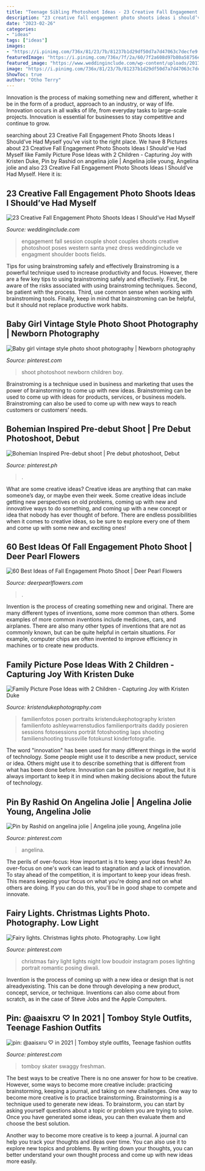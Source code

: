 ```yaml
---
title: "Teenage Sibling Photoshoot Ideas - 23 Creative Fall Engagement Photo Shoots Ideas I Should’ve Had Myself"
description: "23 creative fall engagement photo shoots ideas i should’ve had myself"
date: "2023-02-26"
categories:
- "ideas"
tags: ["ideas"]
images:
- "https://i.pinimg.com/736x/81/23/7b/81237b1d29df50d7a7d47063c7decfe9.jpg"
featuredImage: "https://i.pinimg.com/736x/7f/2a/60/7f2a608d97b80a58756eeaecd3ccdda6--children-photography-photography-photos.jpg"
featured_image: "https://www.weddinginclude.com/wp-content/uploads/2017/06/Fall-engagement-session-ideas.jpg"
image: "https://i.pinimg.com/736x/81/23/7b/81237b1d29df50d7a7d47063c7decfe9.jpg"
ShowToc: true
author: "Otho Terry"
---
```



Innovation is the process of making something new and different, whether it be in the form of a product, approach to an industry, or way of life. Innovation occurs in all walks of life, from everyday tasks to large-scale projects. Innovation is essential for businesses to stay competitive and continue to grow.

	

		
searching about 23 Creative Fall Engagement Photo Shoots Ideas I Should’ve Had Myself you've visit to the right place. We have 8 Pictures about 23 Creative Fall Engagement Photo Shoots Ideas I Should’ve Had Myself like Family Picture Pose Ideas with 2 Children - Capturing Joy with Kristen Duke, Pin by Rashid on angelina jolie | Angelina jolie young, Angelina jolie and also 23 Creative Fall Engagement Photo Shoots Ideas I Should’ve Had Myself. Here it is:
		
    
## 23 Creative Fall Engagement Photo Shoots Ideas I Should’ve Had Myself

<img loading=lazy src="https://www.weddinginclude.com/wp-content/uploads/2017/06/Fall-engagement-session-ideas.jpg" onerror="this.onerror=null;this.src='https://tse4.mm.bing.net/th?id=OIP.0Os6a7CYSnGGxLUeObGKhQHaKD&amp;pid=15.1';" alt="23 Creative Fall Engagement Photo Shoots Ideas I Should’ve Had Myself">

_Source: weddinginclude.com_

>engagement fall session couple shoot couples shoots creative photoshoot poses western santa ynez dress weddinginclude ve engagment shoulder boots fields. 

	

Tips for using brainstroming safely and effectively
Brainstroming is a powerful technique used to increase productivity and focus. However, there are a few key tips to using brainstroming safely and effectively. First, be aware of the risks associated with using brainstroming techniques. Second, be patient with the process. Third, use common sense when working with brainstroming tools. Finally, keep in mind that brainstroming can be helpful, but it should not replace productive work habits.

    
## Baby Girl Vintage Style Photo Shoot Photography | Newborn Photography

<img loading=lazy src="https://i.pinimg.com/736x/7f/2a/60/7f2a608d97b80a58756eeaecd3ccdda6--children-photography-photography-photos.jpg" onerror="this.onerror=null;this.src='https://tse3.mm.bing.net/th?id=OIP.D3Bvd-zrpvGo90v8HpB2dAHaKY&amp;pid=15.1';" alt="Baby girl vintage style photo shoot photography | Newborn photography">

_Source: pinterest.com_

>shoot photoshoot newborn children boy. 

	

Brainstroming is a technique used in business and marketing that uses the power of brainstorming to come up with new ideas. Brainstroming can be used to come up with ideas for products, services, or business models. Brainstroming can also be used to come up with new ways to reach customers or customers’ needs.

    
## Bohemian Inspired Pre-debut Shoot | Pre Debut Photoshoot, Debut

<img loading=lazy src="https://i.pinimg.com/736x/88/0e/e6/880ee6eaa39d3cbdbbc548b785fe43e0--pre-debut-shoot-photoshoot.jpg" onerror="this.onerror=null;this.src='https://tse4.mm.bing.net/th?id=OIP.VZJqqDoR4APTUNNmhejp_AHaLH&amp;pid=15.1';" alt="Bohemian Inspired Pre-debut shoot | Pre debut photoshoot, Debut">

_Source: pinterest.ph_

>. 

	

What are some creative ideas?
Creative ideas are anything that can make someone’s day, or maybe even their week. Some creative ideas include getting new perspectives on old problems, coming up with new and innovative ways to do something, and coming up with a new concept or idea that nobody has ever thought of before. There are endless possibilities when it comes to creative ideas, so be sure to explore every one of them and come up with some new and exciting ones!

    
## 60 Best Ideas Of Fall Engagement Photo Shoot | Deer Pearl Flowers

<img loading=lazy src="https://www.deerpearlflowers.com/wp-content/uploads/2016/08/Fall-Engagement-Photo-Shoot-and-Poses-Ideas-15.jpg" onerror="this.onerror=null;this.src='https://tse4.mm.bing.net/th?id=OIP.LE1YvsztqRCcIDNAy2DxaQHaKD&amp;pid=15.1';" alt="60 Best Ideas of Fall Engagement Photo Shoot | Deer Pearl Flowers">

_Source: deerpearlflowers.com_

>. 

	

Invention is the process of creating something new and original. There are many different types of inventions, some more common than others. Some examples of more common inventions include medicines, cars, and airplanes. There are also many other types of inventions that are not as commonly known, but can be quite helpful in certain situations. For example, computer chips are often invented to improve efficiency in machines or to create new products.

    
## Family Picture Pose Ideas With 2 Children - Capturing Joy With Kristen Duke

<img loading=lazy src="https://www.kristendukephotography.com/wp-content/uploads/2015/09/with-mom-and-dad-e1442429098718.jpg" onerror="this.onerror=null;this.src='https://tse1.mm.bing.net/th?id=OIP.dRjJRjEgewq8YWWlGXoLCwHaLH&amp;pid=15.1';" alt="Family Picture Pose Ideas with 2 Children - Capturing Joy with Kristen Duke">

_Source: kristendukephotography.com_

>familienfotos posen portraits kristendukephotography kristen familienfoto ashleywarrenstudios familienportraits daddy posieren sessions fotosessions porträt fotoshooting laps shooting familienshooting trussville fotokunst kinderfotografie. 

	

The word "innovation" has been used for many different things in the world of technology. Some people might use it to describe a new product, service or idea. Others might use it to describe something that is different from what has been done before. Innovation can be positive or negative, but it is always important to keep it in mind when making decisions about the future of technology.

    
## Pin By Rashid On Angelina Jolie | Angelina Jolie Young, Angelina Jolie

<img loading=lazy src="https://i.pinimg.com/736x/24/36/fa/2436fa04df4840666df50134ea644f28.jpg" onerror="this.onerror=null;this.src='https://tse4.mm.bing.net/th?id=OIP.Af3GZVb6M0D6il8bJU_JVwHaLB&amp;pid=15.1';" alt="Pin by Rashid on angelina jolie | Angelina jolie young, Angelina jolie">

_Source: pinterest.com_

>angelina. 

	

The perils of over-focus: How important is it to keep your ideas fresh?
An over-focus on one's work can lead to stagnation and a lack of innovation. To stay ahead of the competition, it is important to keep your ideas fresh. This means keeping your focus on what you're doing and not on what others are doing. If you can do this, you'll be in good shape to compete and innovate.

    
## Fairy Lights. Christmas Lights Photo. Photography. Low Light

<img loading=lazy src="https://i.pinimg.com/736x/cc/6c/dc/cc6cdc0cc6d2cc8af79e262ea6ce2046.jpg" onerror="this.onerror=null;this.src='https://tse1.mm.bing.net/th?id=OIP.DHuuoKRekrAA8RrBb34LWwHaLA&amp;pid=15.1';" alt="Fairy lights. Christmas lights photo. Photography. Low light">

_Source: pinterest.com_

>christmas fairy light lights night low boudoir instagram poses lighting portrait romantic posing diwali. 

	

Invention is the process of coming up with a new idea or design that is not alreadyexisting. This can be done through developing a new product, concept, service, or technique. Inventions can also come about from scratch, as in the case of Steve Jobs and the Apple Computers.

    
## Pin: @aaisxru ♡ In 2021 | Tomboy Style Outfits, Teenage Fashion Outfits

<img loading=lazy src="https://i.pinimg.com/736x/81/23/7b/81237b1d29df50d7a7d47063c7decfe9.jpg" onerror="this.onerror=null;this.src='https://tse1.mm.bing.net/th?id=OIP.mYNCb8f10FDGgswrCun7lAHaNi&amp;pid=15.1';" alt="pin: @aaisxru ♡ in 2021 | Tomboy style outfits, Teenage fashion outfits">

_Source: pinterest.com_

>tomboy skater swaggy freshman. 

	

The best ways to be creative
There is no one answer for how to be creative. However, some ways to become more creative include: practicing brainstorming, keeping a journal, and taking on new challenges.
One way to become more creative is to practice brainstorming. Brainstorming is a technique used to generate new ideas. To brainstorm, you can start by asking yourself questions about a topic or problem you are trying to solve. Once you have generated some ideas, you can then evaluate them and choose the best solution.

Another way to become more creative is to keep a journal. A journal can help you track your thoughts and ideas over time. You can also use it to explore new topics and problems. By writing down your thoughts, you can better understand your own thought process and come up with new ideas more easily.

